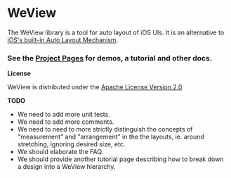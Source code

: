 WeView
=======

The WeView library is a tool for auto layout of iOS UIs. It is an alternative to [iOS's built-in Auto Layout Mechanism](https://developer.apple.com/library/ios/documentation/UserExperience/Conceptual/AutolayoutPG/Articles/Introduction.html).

### See the __[Project Pages](http://charlesmchen.github.io/WeView2/)__ for demos, a tutorial and other docs.

__License__

WeView is distributed under the [Apache License Version 2.0](LICENSE)

__TODO__

* We need to add more unit tests.
* We need to add more comments.
* We need to need to more strictly distinguish the concepts of "measurement" and "arrangement" in the the layouts, ie. around stretching, ignoring desired size, etc.
* We should elaborate the FAQ.
* We should provide another tutorial page describing how to break down a design into a WeView hierarchy.